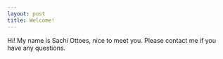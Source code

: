 ```yaml
---
layout: post
title: Welcome!
---
```

Hi! My name is Sachi Ottoes, nice to meet you. Please contact me if you have any questions.   
